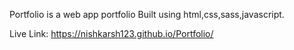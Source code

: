 Portfolio is a web app portfolio
Built using html,css,sass,javascript.

Live Link: https://nishkarsh123.github.io/Portfolio/
